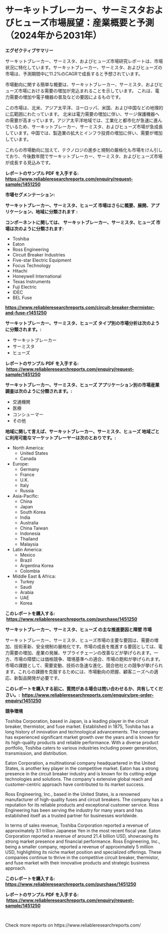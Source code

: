 <p><h1>サーキットブレーカー、サーミスタおよびヒューズ市場展望：産業概要と予測（2024年から2031年）</h1></p><p><strong>エグゼクティブサマリー</strong></p>
<p><p>サーキットブレーカー、サーミスタ、およびヒューズ市場研究レポートは、市場状況に特化しています。サーキットブレーカー、サーミスタ、およびヒューズの市場は、予測期間中に11.2%のCAGRで成長すると予想されています。</p><p>市場動向に関する簡単な概要は、サーキットブレーカー、サーミスタ、およびヒューズ市場における需要の増加が見込まれることを示しています。 これは、電力需要の増加や電子機器の普及などの要因によるものです。</p><p>この市場は、北米、アジア太平洋、ヨーロッパ、米国、および中国などの地理的に広範囲にわたっています。 北米は電力需要の増加に伴い、サージ保護機器への需要が高まっています。アジア太平洋地域では、工業化と都市化が急速に進んでいるため、サーキットブレーカー、サーミスタ、およびヒューズ市場が急成長しています。中国では、製造業の拡大とインフラ投資の増加に伴い、需要が増加しています。</p><p>これらの市場動向に加えて、テクノロジの進歩と規制の厳格化も市場をけん引しており、今後数年間でサーキットブレーカー、サーミスタ、およびヒューズ市場が成長する見込みです。</p></p>
<p><strong>レポートのサンプル PDF を入手する: <a href="https://www.reliableresearchreports.com/enquiry/request-sample/1451250">https://www.reliableresearchreports.com/enquiry/request-sample/1451250</a></strong></p>
<p><strong>市場セグメンテーション:</strong></p>
<p><strong> サーキットブレーカー、サーミスタ、ヒューズ 市場はさらに概要、展開、アプリケーション、地域に分類されます :</strong></p>
<p><strong>コンポーネントに関しては、 サーキットブレーカー、サーミスタ、ヒューズ 市場は次のように分類されます: &nbsp;</strong></p>
<p><ul><li>Toshiba</li><li>Eaton</li><li>Ross Engineering</li><li>Circuit Breaker Industries</li><li>Five-star Electric Equipment</li><li>Focus Technology</li><li>Hitachi</li><li>Honeywell International</li><li>Texas Instruments</li><li>Fuji Electric</li><li>IDEC</li><li>BEL Fuse</li></ul></p>
<p><strong><a href="https://www.reliableresearchreports.com/circuit-breaker-thermistor-and-fuse-r1451250">https://www.reliableresearchreports.com/circuit-breaker-thermistor-and-fuse-r1451250</a></strong></p>
<p><strong> サーキットブレーカー、サーミスタ、ヒューズ タイプ別の市場分析は次のように分類されます。:</strong></p>
<p><ul><li>サーキットブレーカー</li><li>サーミスタ</li><li>ヒューズ</li></ul></p>
<p><strong>レポートのサンプル PDF を入手する: &nbsp;<a href="https://www.reliableresearchreports.com/enquiry/request-sample/1451250">https://www.reliableresearchreports.com/enquiry/request-sample/1451250</a></strong></p>
<p><strong> サーキットブレーカー、サーミスタ、ヒューズ アプリケーション別の市場産業調査は次のように分類されます。:</strong></p>
<p><ul><li>交通機関</li><li>医療</li><li>コンシューマー</li><li>その他</li></ul></p>
<p><strong>地域に関して言えば、サーキットブレーカー、サーミスタ、ヒューズ 地域ごとに利用可能なマーケットプレーヤーは次のとおりです。:</strong></p>
<p><ul>
    <li>
        North America:
        <ul>
            <li>United States</li>
            <li>Canada</li>
        </ul>
    </li>
    <li>
        Europe:
        <ul>
            <li>Germany</li>
            <li>France</li>
            <li>U.K.</li>
            <li>Italy</li>
            <li>Russia</li>
        </ul>
    </li>
    <li>
        Asia-Pacific:
        <ul>
            <li>China</li>
            <li>Japan</li>
            <li>South Korea</li>
            <li>India</li>
            <li>Australia</li>
            <li>China Taiwan</li>
            <li>Indonesia</li>
            <li>Thailand</li>
            <li>Malaysia</li>
        </ul>
    </li>
    <li>
        Latin America:
        <ul>
            <li>Mexico</li>
            <li>Brazil</li>
            <li>Argentina Korea</li>
            <li>Colombia</li>
        </ul>
    </li>
    <li>
        Middle East & Africa:
        <ul>
            <li>Turkey</li>
            <li>Saudi</li>
            <li>Arabia</li>
            <li>UAE</li>
            <li>Korea</li>
        </ul>
    </li>
    </ul></p>
<p><strong>このレポートを購入する: &nbsp;<a href="https://www.reliableresearchreports.com/purchase/1451250">https://www.reliableresearchreports.com/purchase/1451250</a></strong></p>
<p><strong>サーキットブレーカー、サーミスタ、ヒューズ の主な推進要因と障壁 市場</strong></p>
<p><p>サーキットブレーカー、サーミスタ、ヒューズ市場の主要な要因は、需要の増加、技術革新、安全規制の厳格化です。市場の成長を推進する要因としては、電力需要の増加、産業の発展、サプライチェーンの改善などが挙げられます。一方、市場の障壁には価格競争、環境基準への適合、市場の飽和が挙げられます。市場の課題として、需要変動、技術の急速な進化、競合他社との競争が挙げられます。これらの課題を克服するためには、市場動向の把握、顧客ニーズへの適応、新製品開発が必要です。</p></p>
<p><strong>このレポートを購入する前に、質問がある場合は問い合わせるか、共有してください。:&nbsp; <a href="https://www.reliableresearchreports.com/enquiry/pre-order-enquiry/1451250">https://www.reliableresearchreports.com/enquiry/pre-order-enquiry/1451250</a></strong></p>
<p><strong>競争環境</strong></p>
<p><p>Toshiba Corporation, based in Japan, is a leading player in the circuit breaker, thermistor, and fuse market. Established in 1875, Toshiba has a long history of innovation and technological advancements. The company has experienced significant market growth over the years and is known for its high-quality products and reliable performance. With a diverse product portfolio, Toshiba caters to various industries including power generation, transmission, and distribution.</p><p>Eaton Corporation, a multinational company headquartered in the United States, is another key player in the competitive market. Eaton has a strong presence in the circuit breaker industry and is known for its cutting-edge technologies and solutions. The company's extensive global reach and customer-centric approach have contributed to its market success.</p><p>Ross Engineering, Inc., based in the United States, is a renowned manufacturer of high-quality fuses and circuit breakers. The company has a reputation for its reliable products and exceptional customer service. Ross Engineering has been serving the industry for many years and has established itself as a trusted partner for businesses worldwide.</p><p>In terms of sales revenue, Toshiba Corporation reported a revenue of approximately 3.1 trillion Japanese Yen in the most recent fiscal year. Eaton Corporation reported a revenue of around 21.4 billion USD, showcasing its strong market presence and financial performance. Ross Engineering, Inc., being a smaller company, reported a revenue of approximately 5 million USD, highlighting its niche market position and specialized offerings. These companies continue to thrive in the competitive circuit breaker, thermistor, and fuse market with their innovative products and strategic business approach.</p></p>
<p><strong>このレポートを購入する: &nbsp; <a href="https://www.reliableresearchreports.com/purchase/1451250">https://www.reliableresearchreports.com/purchase/1451250</a></strong></p>
<p><strong>レポートのサンプル PDF を入手する: &nbsp;<a href="https://www.reliableresearchreports.com/enquiry/request-sample/1451250">https://www.reliableresearchreports.com/enquiry/request-sample/1451250</a></strong><strong></strong></p>
<p>&nbsp;</p>
<p>Check more reports on https://www.reliableresearchreports.com/</p>